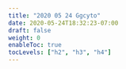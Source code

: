 ```yaml
---
title: "2020 05 24 Ggcyto"
date: 2020-05-24T18:32:23-07:00
draft: false
weight: 0
enableToc: true
tocLevels: ["h2", "h3", "h4"]
---
```

